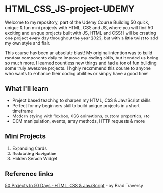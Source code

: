 # HTML_CSS_JS-project-UDEMY

Welcome to my repository, part of the Udemy Course Building 50 quick, unique & fun mini projects with HTML, CSS and JS, where you will find 50 exciting and unique projects built with JS, HTML and CSS! I will be creating one project every day throughout the year 2023, but with a little twist to add my own style and flair.

This course has been an absolute blast! My original intention was to build random components daily to improve my coding skills, but it ended up being so much more. I learned countless new things and had a ton of fun building some truly awesome projects. I highly recommend this course to anyone who wants to enhance their coding abilities or simply have a good time!

## What I'll learn

- Project based teaching to sharpen my HTML, CSS & JavaScript skills
- Perfect for my beginners skill to build unique projects in a short timeframe
- Modern styling with flexbox, CSS animations, custom properties, etc
- DOM manipulation, events, array methods, HTTP requests & more

## Mini Projects

1. Expanding Cards
2. Rodatating Navigation
3. Hidden Serach Widget

## Reference links

[50 Projects In 50 Days - HTML, CSS & JavaScript](https://www.udemy.com/course/50-projects-50-days/) - by Brad Traversy
